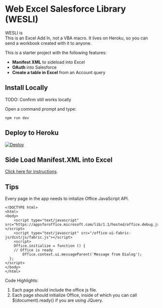 # Web Excel Salesforce Library (WESLI)

WESLI is 	
This is an Excel Add In, not a VBA macro. It lives on Heroku, so you can send a workbook created with it to anyone. 

This is a starter project with the following features: 
- **Manifest XML** to sideload into Excel
- **OAuth** into Salesforce
- **Create a table in Excel** from an Account query


## Install Locally

TODO: Confirm still works locally

Open a command prompt and type:

```
npm run dev
```

## Deploy to Heroku

[![Deploy](https://www.herokucdn.com/deploy/button.png)](https://heroku.com/deploy)

## Side Load Manifest.XML into Excel

[Click here for instructions](https://docs.microsoft.com/en-us/office/dev/add-ins/testing/create-a-network-shared-folder-catalog-for-task-pane-and-content-add-ins).

## Tips

Every page in the app needs to initalize Office JavaScript API.

```
<!DOCTYPE html>
<html>
<body>
    <script type="text/javascript" src="https://appsforoffice.microsoft.com/lib/1.1/hosted/office.debug.js"></script>
    <script type="text/javascript" src="/office-ui-fabric-js/dist/js/fabric.js"></script>
	<script>
	Office.initialize = function () {
    // Office is ready           
		Office.context.ui.messageParent('Message from Dialog');
  };
</script>		
</body>
</html>
```

Code Highlights:

1. Each page should include the office js file.
1. Each page should initialize Office, inside of which you can call $(document).ready() if you are using JQuery.

